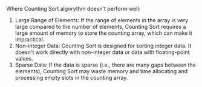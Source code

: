 Where Counting Sort algorythm doesn't perform well:
1. Large Range of Elements: If the range of elements in the array is very large compared to the number of elements, Counting Sort requires a large amount of memory to store the counting array, which can make it impractical.
2. Non-integer Data: Counting Sort is designed for sorting integer data. It doesn't work directly with non-integer data or data with floating-point values.
3. Sparse Data: If the data is sparse (i.e., there are many gaps between the elements), Counting Sort may waste memory and time allocating and processing empty slots in the counting array.